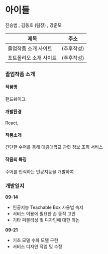 <h1>아이들</h1>
 <span>진승범</span> , <span>김동호 (팀장) </span> , <span>강준모</span> 

|제목|주소|
|-----|---|
|졸업작품 소개 사이트|(추후작성)|
|포트폴리오 소개 사이트|(추후작성)|

<h3>졸업작품 소개</h3>


<h4>작품명</h4>
핸드쉐이크
<h4>개발환경</h4>
React, 
<h4>작품소개</h4>
간단한 수어를 통해 대림대학교 관련 정보 조회 서비스

<h4>작품의 특징</h4>
수어를 인식하는 인공지능을 개발하여 

<h3>개발일지</h3>

<b>09-14</b>
- 인공지능 Teachable Box 사용법 숙지
- 서비스 이용에 필요한 손 동작 고안
- 기타 퍼블리싱 및 디자인에 대한 의논

<b>09-21</b>
- 기초 모델 수화 모델 구현
- 서비스 디자인 작업 및 수정
